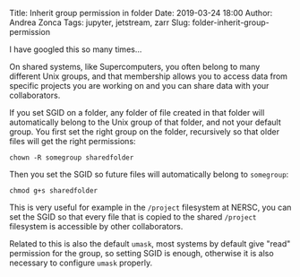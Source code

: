 Title: Inherit group permission in folder
Date: 2019-03-24 18:00
Author: Andrea Zonca
Tags: jupyter, jetstream, zarr
Slug: folder-inherit-group-permission

I have googled this so many times...

On shared systems, like Supercomputers, you often belong to many different Unix
groups, and that membership allows you to access data from specific projects you
are working on and you can share data with your collaborators.

If you set SGID on a folder, any folder of file created in that folder will automatically
belong to the Unix group of that folder, and not your default group.
You first set the right group on the folder, recursively so that older files will get
the right permissions:

    chown -R somegroup sharedfolder

Then you set the SGID so future files will automatically belong to `somegroup`:

    chmod g+s sharedfolder

This is very useful for example in the `/project` filesystem at NERSC, you can set
the SGID so that every file that is copied to the shared `/project` filesystem is
accessible by other collaborators.

Related to this is also the default `umask`, most systems by default give "read" permission
for the group, so setting SGID is enough, otherwise it is also necessary to configure `umask` properly.
